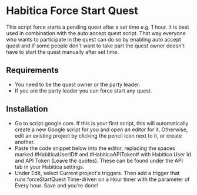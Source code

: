 # Habitica Force Start Quest


This script force starts a pending quest after a set time e.g. 1 hour.
It is best used in combination with the auto accept quest script. That way everyone who wants to participate in the quest can do so by enabling auto accept quest and if some people don't want to take part the quest owner doesn't have to start the quest manually after set time.


## Requirements
* You need to be the quest owner or the party leader.
* If you are the party leader you can force start any quest.


## Installation
* Go to script.google.com. If this is your first script, this will automatically create a new Google script for you and open an editor for it. Otherwise, edit an existing project by clicking the pencil icon next to it, or create another.
* Paste the code snippet below into the editor, replacing the spaces marked #HabiticaUserID# and #HabiticaAPIToken# with Habitica User Id and API Token (Leave the quotes). These can be found under the API tab in your Habitica settings.
* Under Edit, select Current project's triggers. Then add a trigger that runs forceStartQuest Time-driven on a Hour timer with the parameter of Every hour.
Save and you're done!
